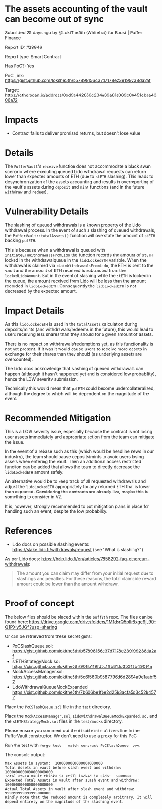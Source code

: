# The assets accounting of the vault can become out of sync
Submitted 25 days ago by @LokiThe5th (Whitehat) for Boost | Puffer Finance

Report ID: #28946

Report type: Smart Contract

Has PoC?: Yes

PoC Link: https://gist.github.com/lokithe5th/b57898156c37d7178e239199238da2af

Target: https://etherscan.io/address/0xd9a442856c234a39a81a089c06451ebaa4306a72

# Impacts
- Contract fails to deliver promised returns, but doesn't lose value

# Details

The `PufferVault`'s `receive` function does not accommodate a black swan scenario where executing queued Lido withdrawal requests can return lower than expected amounts of ETH (due to `stETH` slashing). This leads to desynchronization of the assets accounting and results in overreporting of the vault's assets during `deposit` and `mint` functions (and in the future `withdraw` and `redeem`).

# Vulnerability Details
The slashing of queued withdrawals is a known property of the Lido withdrawal process. In the event of such a slashing of queued withdrawals, the `PufferVault::totalAssets()` function will overstate the amount of `stETH` backing `pufETH`.

This is because when a withdrawal is queued with `initiateETHWithdrawalsFromLido` the function records the amount of `stETH` locked in the withdrawalqueue in the `lidoLockedETH` variable. When the withdrawal is claimed via `claimWithdrawalsFromLido`, the ETH is sent to the vault and the amount of ETH received is subtracted from the `lockedLidoAmount`. But in the event of slashing while the `stETH` is locked in the queue, the amount received from Lido will be less than the amount recorded in `lidoLockedETH`. Consequently the `lidoLockedETH` is not decreased by the expected amount.

# Impact Details
As this `lidoLockedETH` is used in the `totalAssets` calculation during deposits/mints (and withdrawals/redeems in the future), this would lead to users receiving less shares than they should for a given amount of assets.

There is no impact on withdrawals/redemptions yet, as this functionality is not yet present. If it was it would cause users to receive more assets in exchange for their shares than they should (as underlying assets are overcounted).

The Lido docs acknowledge that slashing of queued withdrawals can happen (although it hasn't happened yet and is considered low probability), hence the LOW severity submission.

Technically this would mean that `pufETH` could become undercollateralized, although the degree to which will be dependent on the magnitude of the event.

# Recommended Mitigation
This is a LOW severity issue, especially because the contract is not losing user assets immediately and appropriate action from the team can mitigate the issue.

In the event of a rebase such as this (which would be headline news in our industry), the team should pause deposits/mints to avoid users losing assets when entering the vault. Then an additional access restricted function can be added that allows the team to directly decrease the `lidoLockedETH` amount safely.

An alternative would be to keep track of all requested withdrawals and adjust the `lidoLockedETH` appropriately for any returned ETH that is lower than expected. Considering the contracts are already live, maybe this is something to consider in V2.

It is, however, strongly recommended to put mitigation plans in place for handling such an event, despite the low probability.

# References
- Lido docs on possible slashing events: https://stake.lido.fi/withdrawals/request (see "What is slashing?")

As per Lido docs: https://help.lido.fi/en/articles/7858292-faq-ethereum-withdrawals:

> The amount you can claim may differ from your initial request due to slashings and penalties. For these reasons, the total claimable reward amount could be lower than the amount withdrawn.

# Proof of concept

The below files should be placed within the `puffEth` repo. The files can be found here: https://drive.google.com/drive/folders/1M1dsrQ5plIr8xge9jL90-Q1PXiy5JGfl?usp=sharing

Or can be retrieved from these secret gists:

- PoCSlashQueue.sol: https://gist.github.com/lokithe5th/b57898156c37d7178e239199238da2af
- stETHStrategyMock.sol: https://gist.github.com/lokithe5th/90ffb119fd5c1ffb81dd35313b49091a
- MockAccessManager.sol: https://gist.github.com/lokithe5th/5c6f560b9587796d6d2894a9e1aabf57
- LidoWithdrawalQueueMockExpanded: https://gist.github.com/lokithe5th/7b606be1fbe2d25b3acfa5d3c52b4577

Place the `PoCSlashQueue.sol` file in the `test` directory.

Place the `MockAccessManager.sol`, `LidoWithdrawalQueueMockExpanded.sol` and the `stETHStrategyMock.sol` files in the `test/mocks` directory.

Please ensure you comment out the `disableInitializers` line in the PufferVault constructor. We don't need to use a proxy for this PoC

Run the test with `forge test --match-contract PoCSlashQueue -vvv`.

The console output:

```
Max Assets in system:  1000000000000000000000
Total Assets in vault before slash event and withdraw:  1000000000000000000000
Total stETH Vault thinks is still locked in Lido:  5000000
Expected Total Assets in vault after slash event and withdraw:  1000000000000000000000
Actual Total Assets in vault after slash event and withdraw:  999999999999995000000
Kindly note that the reduced amount is completely arbitrary. It will depend entirely on the magnitude of the slashing event.
```
